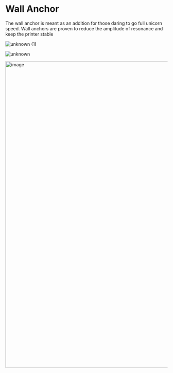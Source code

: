 # Wall Anchor

The wall anchor is meant as an addition for those daring to go full unicorn speed. 
Wall anchors are proven to reduce the amplitude of resonance and keep the printer stable

![unknown (1)](https://user-images.githubusercontent.com/93674339/158665331-8ede061b-cdbb-4446-9026-edbd1f82b3a5.png)

![unknown](https://user-images.githubusercontent.com/93674339/158665342-35d37e6f-88cf-4023-baed-80d695c6ac9e.png)

<img width="955" alt="image" src="https://github.com/VzBoT3D/VzBoT-Vz235/assets/37383368/0a36487f-cede-4b96-82f6-d6b439d669d2">
